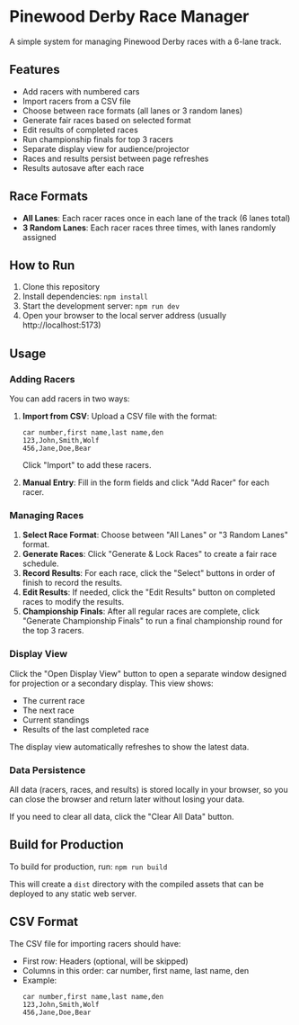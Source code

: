 # Pinewood Derby Race Manager

A simple system for managing Pinewood Derby races with a 6-lane track.

## Features

- Add racers with numbered cars
- Import racers from a CSV file
- Choose between race formats (all lanes or 3 random lanes)
- Generate fair races based on selected format
- Edit results of completed races
- Run championship finals for top 3 racers
- Separate display view for audience/projector
- Races and results persist between page refreshes
- Results autosave after each race

## Race Formats

- **All Lanes**: Each racer races once in each lane of the track (6 lanes total)
- **3 Random Lanes**: Each racer races three times, with lanes randomly assigned

## How to Run

1. Clone this repository
2. Install dependencies: `npm install`
3. Start the development server: `npm run dev`
4. Open your browser to the local server address (usually http://localhost:5173)

## Usage

### Adding Racers

You can add racers in two ways:

1. **Import from CSV**: Upload a CSV file with the format:
   ```
   car number,first name,last name,den
   123,John,Smith,Wolf
   456,Jane,Doe,Bear
   ```
   Click "Import" to add these racers.

2. **Manual Entry**: Fill in the form fields and click "Add Racer" for each racer.

### Managing Races

1. **Select Race Format**: Choose between "All Lanes" or "3 Random Lanes" format.
2. **Generate Races**: Click "Generate & Lock Races" to create a fair race schedule.
3. **Record Results**: For each race, click the "Select" buttons in order of finish to record the results.
4. **Edit Results**: If needed, click the "Edit Results" button on completed races to modify the results.
5. **Championship Finals**: After all regular races are complete, click "Generate Championship Finals" to run a final championship round for the top 3 racers.

### Display View

Click the "Open Display View" button to open a separate window designed for projection or a secondary display. This view shows:

- The current race
- The next race
- Current standings
- Results of the last completed race

The display view automatically refreshes to show the latest data.

### Data Persistence

All data (racers, races, and results) is stored locally in your browser, so you can close the browser and return later without losing your data.

If you need to clear all data, click the "Clear All Data" button.

## Build for Production

To build for production, run: `npm run build`

This will create a `dist` directory with the compiled assets that can be deployed to any static web server.

## CSV Format

The CSV file for importing racers should have:
- First row: Headers (optional, will be skipped)
- Columns in this order: car number, first name, last name, den
- Example:
  ```
  car number,first name,last name,den
  123,John,Smith,Wolf
  456,Jane,Doe,Bear
  ```